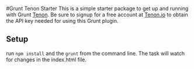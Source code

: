 #Grunt Tenon Starter
This is a simple starter package to get up and running with Grunt [Tenon](http://www.tenon.io/register.php). Be sure to signup for a free account at [Tenon.io](http://www.tenon.io/register.php) to obtain the API key needed for using this Grunt plugin.

## Setup
run ``npm install`` and the ``grunt`` from the command line. The task will watch for changes in the index.html file.
